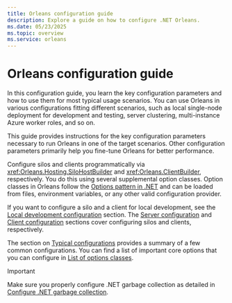 ```yaml
---
title: Orleans configuration guide
description: Explore a guide on how to configure .NET Orleans.
ms.date: 05/23/2025
ms.topic: overview
ms.service: orleans
---
```


# Orleans configuration guide

In this configuration guide, you learn the key configuration parameters and how to use them for most typical usage scenarios. You can use Orleans in various configurations fitting different scenarios, such as local single-node deployment for development and testing, server clustering, multi-instance Azure worker roles, and so on.

This guide provides instructions for the key configuration parameters necessary to run Orleans in one of the target scenarios. Other configuration parameters primarily help you fine-tune Orleans for better performance.

Configure silos and clients programmatically via <xref:Orleans.Hosting.SiloHostBuilder> and <xref:Orleans.ClientBuilder>, respectively. You do this using several supplemental option classes. Option classes in Orleans follow the [Options pattern in .NET](../../../core/extensions/options.md) and can be loaded from files, environment variables, or any other valid configuration provider.

If you want to configure a silo and a client for local development, see the [Local development configuration](local-development-configuration.md) section. The [Server configuration](server-configuration.md) and [Client configuration](client-configuration.md) sections cover configuring silos and clients, respectively.

The section on [Typical configurations](typical-configurations.md) provides a summary of a few common configurations. You can find a list of important core options that you can configure in [List of options classes](list-of-options-classes.md).

> [!IMPORTANT]
> Make sure you properly configure .NET garbage collection as detailed in [Configure .NET garbage collection](configuring-garbage-collection.md).
